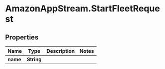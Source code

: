 # AmazonAppStream.StartFleetRequest

## Properties

Name | Type | Description | Notes
------------ | ------------- | ------------- | -------------
**name** | **String** |  | 


